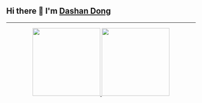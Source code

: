 ## Hi there 👋 I'm <a href="https://www.linkedin.com/in/dong-dashan-231825102/" title="Linkedin">Dashan Dong</a>
***

<div align="center">
  <a href="https://github.com/dashandong">
  <img height="180em" src="https://github-readme-stats.vercel.app/api?username=dashandong&show_icons=true&theme=dracula&include_all_commits=true&count_private=true"/>
  <img height="180em" src="https://github-readme-stats.vercel.app/api/top-langs/?username=dashandong&layout=compact&langs_count=7&theme=dracula"/>
</div>
